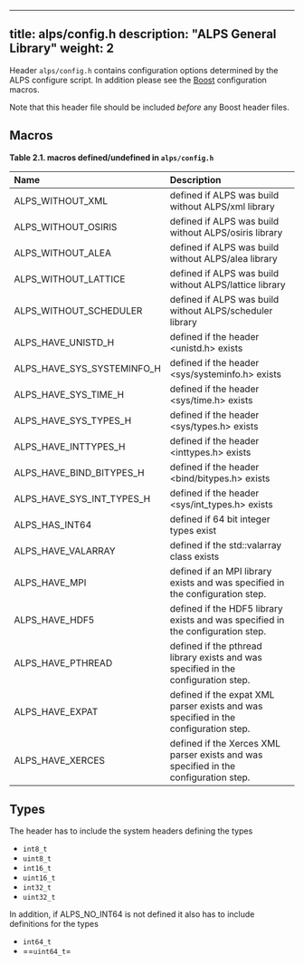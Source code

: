 
---
title: alps/config.h
description: "ALPS General Library"
weight: 2
---

Header `alps/config.h` contains configuration options determined by the ALPS configure script. In addition please see the [Boost]() configuration macros.

Note that this header file should be included *before* any Boost header files.

## Macros

**Table 2.1. macros defined/undefined in `alps/config.h`**


| **Name** | **Description** |
| :------- | :-------------- |
| ALPS_WITHOUT_XML | defined if ALPS was build without ALPS/xml library |
| ALPS_WITHOUT_OSIRIS | defined if ALPS was build without ALPS/osiris library |
| ALPS_WITHOUT_ALEA | defined if ALPS was build without ALPS/alea library |
| ALPS_WITHOUT_LATTICE | defined if ALPS was build without ALPS/lattice library |
| ALPS_WITHOUT_SCHEDULER | defined if ALPS was build without ALPS/scheduler library |
| ALPS_HAVE_UNISTD_H | defined if the header <unistd.h> exists |
| ALPS_HAVE_SYS_SYSTEMINFO_H | defined if the header <sys/systeminfo.h> exists |
| ALPS_HAVE_SYS_TIME_H |defined if the header <sys/time.h> exists |
| ALPS_HAVE_SYS_TYPES_H | defined if the header <sys/types.h> exists |
| ALPS_HAVE_INTTYPES_H | defined if the header <inttypes.h> exists |
| ALPS_HAVE_BIND_BITYPES_H | defined if the header <bind/bitypes.h> exists
| ALPS_HAVE_SYS_INT_TYPES_H | defined if the header <sys/int_types.h> exists |
| ALPS_HAS_INT64 | defined if 64 bit integer types exist |
| ALPS_HAVE_VALARRAY | defined if the std::valarray class exists |
| ALPS_HAVE_MPI | defined if an MPI library exists and was specified in the configuration step.|
| ALPS_HAVE_HDF5 | defined if the HDF5 library exists and was specified in the configuration step.|
| ALPS_HAVE_PTHREAD | defined if the pthread library exists and was specified in the configuration step. |
| ALPS_HAVE_EXPAT | defined if the expat XML parser exists and was specified in the configuration step. |
| ALPS_HAVE_XERCES | defined if the Xerces XML parser exists and was specified in the configuration step. |


## Types

The header has to include the system headers defining the types

- `int8_t`
- `uint8_t`
- `int16_t`
- `uint16_t`
- `int32_t`
- `uint32_t`

In addition, if ALPS_NO_INT64 is not defined it also has to include definitions for the types

- `int64_t`
- ==`uint64_t`=

